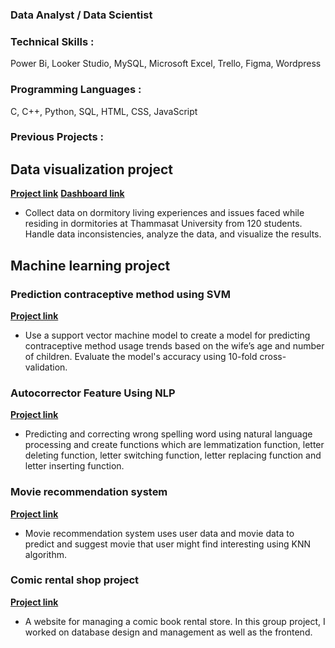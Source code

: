 ### Data Analyst / Data Scientist
### Technical Skills :
Power Bi, Looker Studio, MySQL, Microsoft Excel, Trello, Figma, Wordpress
### Programming Languages :
C, C++, Python, SQL, HTML, CSS, JavaScript
### Previous Projects :
## Data visualization project
**[Project link](https://colab.research.google.com/drive/1l18FC5i3W6FiKwGUWxbgNGWigRGiIbXh?authuser=1#scrollTo=4WgmrDOxW54U)**
**[Dashboard link](https://lookerstudio.google.com/u/1/reporting/15857fed-c590-47dc-88d1-dae76991f052/page/KW2wD)**
- Collect data on dormitory living experiences and issues faced while residing in dormitories at Thammasat University from 120 students. Handle data inconsistencies, analyze the data, and visualize the results.
## Machine learning project
### Prediction contraceptive method using SVM
**[Project link](https://colab.research.google.com/drive/1ML9OK8giR9WgNIitJIGTCoD6g0W0GYPU?authuser=1#scrollTo=exouBdZvTIhb)**
- Use a support vector machine model to create a model for predicting contraceptive method usage trends based on the wife’s age and number of children. Evaluate the model's accuracy using 10-fold cross-validation.
### Autocorrector Feature Using NLP
**[Project link](https://colab.research.google.com/drive/15yjVlHJNvxvZ_Qcx7lnXtO--jHPsHf_Z)**
- Predicting and correcting wrong spelling word using natural language processing and create functions which are lemmatization function, letter deleting function, letter switching function, letter replacing function and letter inserting function.
### Movie recommendation system
**[Project link](https://colab.research.google.com/drive/1bYgn8g5i5L5G5hQKjDnYz57XY89zqzBk#scrollTo=VhM9EOm_9mmc)**
- Movie recommendation system uses user data and movie data to predict and suggest movie that user might find interesting using KNN algorithm.
### Comic rental shop project
**[Project link](https://github.com/paveewuth/CS251_Term_Project)**
- A website for managing a comic book rental store. In this group project, I worked on database design and management as well as the frontend.
